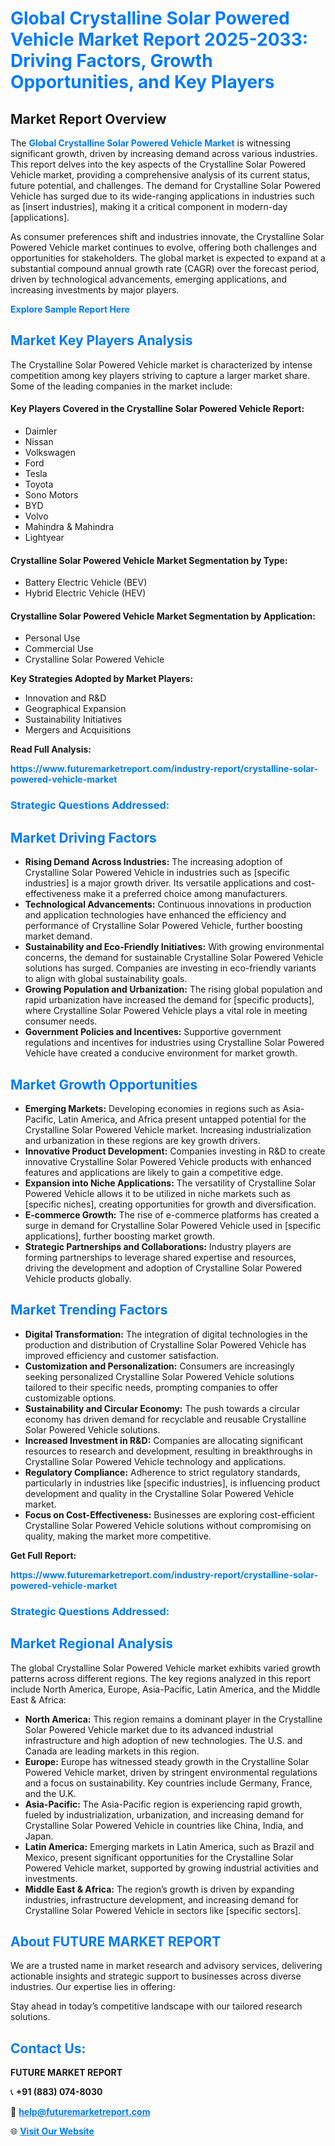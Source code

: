 <h1 style="color: #007BFF;">Global Crystalline Solar Powered Vehicle Market Report 2025-2033: Driving Factors, Growth Opportunities, and Key Players</h1>

<section id="overview">
<h2>Market Report Overview</h2>
<p>The <a href="https://www.futuremarketreport.com/industry-report/crystalline-solar-powered-vehicle-market" style="color: #007BFF; text-decoration: none;"><strong>Global Crystalline Solar Powered Vehicle Market</strong></a> is witnessing significant growth, driven by increasing demand across various industries. This report delves into the key aspects of the Crystalline Solar Powered Vehicle market, providing a comprehensive analysis of its current status, future potential, and challenges. The demand for Crystalline Solar Powered Vehicle has surged due to its wide-ranging applications in industries such as [insert industries], making it a critical component in modern-day [applications].</p>
<p>As consumer preferences shift and industries innovate, the Crystalline Solar Powered Vehicle market continues to evolve, offering both challenges and opportunities for stakeholders. The global market is expected to expand at a substantial compound annual growth rate (CAGR) over the forecast period, driven by technological advancements, emerging applications, and increasing investments by major players.</p>
</section>

<section id="overview">
<p><a href="https://www.futuremarketreport.com/request-sample/reportId=126017" style="color: #007BFF; text-decoration: none;"><strong>Explore Sample Report Here</strong></a></p>
</section>

<section id="key-players">
<h2 style="color: #007BFF;">Market Key Players Analysis</h2>
<p>The Crystalline Solar Powered Vehicle market is characterized by intense competition among key players striving to capture a larger market share. Some of the leading companies in the market include:</p>
<h4>Key Players Covered in the Crystalline Solar Powered Vehicle Report:</h4>
<ul><li>Daimler</li><li>Nissan</li><li>Volkswagen</li><li>Ford</li><li>Tesla</li><li>Toyota</li><li>Sono Motors</li><li>BYD</li><li>Volvo</li><li>Mahindra &amp; Mahindra</li><li>Lightyear</li></ul>
<h4>Crystalline Solar Powered Vehicle Market Segmentation by Type:</h4>
<ul><li>Battery Electric Vehicle (BEV)</li><li>Hybrid Electric Vehicle (HEV)</li></ul>

<h4>Crystalline Solar Powered Vehicle Market Segmentation by Application:</h4>
<ul><li>Personal Use</li><li>Commercial Use</li><li>Crystalline Solar Powered Vehicle</li></ul>
<p><strong>Key Strategies Adopted by Market Players:</strong></p>
<ul>
<li>Innovation and R&D</li>
<li>Geographical Expansion</li>
<li>Sustainability Initiatives</li>
<li>Mergers and Acquisitions</li>
</ul>
</section>

<section>
<p><strong>Read Full Analysis: </strong></p><a href="https://www.futuremarketreport.com/industry-report/crystalline-solar-powered-vehicle-market" style="color: #007BFF; text-decoration: none;"><strong>https://www.futuremarketreport.com/industry-report/crystalline-solar-powered-vehicle-market</strong></a>
<h3 style="color: #007BFF;">Strategic Questions Addressed:</h3>
</section>

<section id="driving-factors">
<h2 style="color: #007BFF;">Market Driving Factors</h2>
<ul>
<li><strong>Rising Demand Across Industries:</strong> The increasing adoption of Crystalline Solar Powered Vehicle in industries such as [specific industries] is a major growth driver. Its versatile applications and cost-effectiveness make it a preferred choice among manufacturers.</li>
<li><strong>Technological Advancements:</strong> Continuous innovations in production and application technologies have enhanced the efficiency and performance of Crystalline Solar Powered Vehicle, further boosting market demand.</li>
<li><strong>Sustainability and Eco-Friendly Initiatives:</strong> With growing environmental concerns, the demand for sustainable Crystalline Solar Powered Vehicle solutions has surged. Companies are investing in eco-friendly variants to align with global sustainability goals.</li>
<li><strong>Growing Population and Urbanization:</strong> The rising global population and rapid urbanization have increased the demand for [specific products], where Crystalline Solar Powered Vehicle plays a vital role in meeting consumer needs.</li>
<li><strong>Government Policies and Incentives:</strong> Supportive government regulations and incentives for industries using Crystalline Solar Powered Vehicle have created a conducive environment for market growth.</li>
</ul>
</section>

<section id="growth-opportunities">
<h2 style="color: #007BFF;">Market Growth Opportunities</h2>
<ul>
<li><strong>Emerging Markets:</strong> Developing economies in regions such as Asia-Pacific, Latin America, and Africa present untapped potential for the Crystalline Solar Powered Vehicle market. Increasing industrialization and urbanization in these regions are key growth drivers.</li>
<li><strong>Innovative Product Development:</strong> Companies investing in R&D to create innovative Crystalline Solar Powered Vehicle products with enhanced features and applications are likely to gain a competitive edge.</li>
<li><strong>Expansion into Niche Applications:</strong> The versatility of Crystalline Solar Powered Vehicle allows it to be utilized in niche markets such as [specific niches], creating opportunities for growth and diversification.</li>
<li><strong>E-commerce Growth:</strong> The rise of e-commerce platforms has created a surge in demand for Crystalline Solar Powered Vehicle used in [specific applications], further boosting market growth.</li>
<li><strong>Strategic Partnerships and Collaborations:</strong> Industry players are forming partnerships to leverage shared expertise and resources, driving the development and adoption of Crystalline Solar Powered Vehicle products globally.</li>
</ul>
</section>

<section id="trending-factors">
<h2 style="color: #007BFF;">Market Trending Factors</h2>
<ul>
<li><strong>Digital Transformation:</strong> The integration of digital technologies in the production and distribution of Crystalline Solar Powered Vehicle has improved efficiency and customer satisfaction.</li>
<li><strong>Customization and Personalization:</strong> Consumers are increasingly seeking personalized Crystalline Solar Powered Vehicle solutions tailored to their specific needs, prompting companies to offer customizable options.</li>
<li><strong>Sustainability and Circular Economy:</strong> The push towards a circular economy has driven demand for recyclable and reusable Crystalline Solar Powered Vehicle solutions.</li>
<li><strong>Increased Investment in R&D:</strong> Companies are allocating significant resources to research and development, resulting in breakthroughs in Crystalline Solar Powered Vehicle technology and applications.</li>
<li><strong>Regulatory Compliance:</strong> Adherence to strict regulatory standards, particularly in industries like [specific industries], is influencing product development and quality in the Crystalline Solar Powered Vehicle market.</li>
<li><strong>Focus on Cost-Effectiveness:</strong> Businesses are exploring cost-efficient Crystalline Solar Powered Vehicle solutions without compromising on quality, making the market more competitive.</li>
</ul>
</section>

<section>
<p><strong>Get Full Report: </strong></p><a href="https://www.futuremarketreport.com/industry-report/crystalline-solar-powered-vehicle-market" style="color: #007BFF; text-decoration: none;"><strong>https://www.futuremarketreport.com/industry-report/crystalline-solar-powered-vehicle-market</strong></a>
<h3 style="color: #007BFF;">Strategic Questions Addressed:</h3>
</section>


<section id="regional-analysis">
<h2 style="color: #007BFF;">Market Regional Analysis</h2>
<p>The global Crystalline Solar Powered Vehicle market exhibits varied growth patterns across different regions. The key regions analyzed in this report include North America, Europe, Asia-Pacific, Latin America, and the Middle East & Africa:</p>
<ul>
<li><strong>North America:</strong> This region remains a dominant player in the Crystalline Solar Powered Vehicle market due to its advanced industrial infrastructure and high adoption of new technologies. The U.S. and Canada are leading markets in this region.</li>
<li><strong>Europe:</strong> Europe has witnessed steady growth in the Crystalline Solar Powered Vehicle market, driven by stringent environmental regulations and a focus on sustainability. Key countries include Germany, France, and the U.K.</li>
<li><strong>Asia-Pacific:</strong> The Asia-Pacific region is experiencing rapid growth, fueled by industrialization, urbanization, and increasing demand for Crystalline Solar Powered Vehicle in countries like China, India, and Japan.</li>
<li><strong>Latin America:</strong> Emerging markets in Latin America, such as Brazil and Mexico, present significant opportunities for the Crystalline Solar Powered Vehicle market, supported by growing industrial activities and investments.</li>
<li><strong>Middle East & Africa:</strong> The region’s growth is driven by expanding industries, infrastructure development, and increasing demand for Crystalline Solar Powered Vehicle in sectors like [specific sectors].</li>
</ul>
</section>

<footer>
<h2 style="color: #007BFF;">About FUTURE MARKET REPORT</h2>
<p>We are a trusted name in market research and advisory services, delivering actionable insights and strategic support to businesses across diverse industries. Our expertise lies in offering:</p>

<p>Stay ahead in today’s competitive landscape with our tailored research solutions.</p>

<h2 style="color: #007BFF;">Contact Us:</h2>
<p><strong>FUTURE MARKET REPORT</strong></p>
<p>📞 <strong>+91 (883) 074-8030</strong></p>
<p>📧 <strong><a href="mailto:help@futuremarketreport.com" style="color: #007BFF;">help@futuremarketreport.com</a></strong></p>
<p>🌐 <strong><a href="https://www.futuremarketreport.com/" style="color: #007BFF;">Visit Our Website</a></strong></p>
</footer>